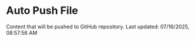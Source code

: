 # Auto Push File

Content that will be pushed to GitHub repository.
Last updated: 07/16/2025, 08:57:56 AM